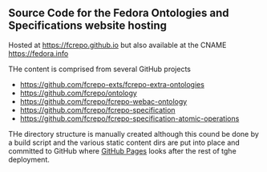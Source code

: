 ## Source Code for the Fedora Ontologies and Specifications website hosting

Hosted at <https://fcrepo.github.io> but also available at the CNAME <https://fedora.info>

THe content is comprised from several GitHub projects

 * https://github.com/fcrepo-exts/fcrepo-extra-ontologies
 * https://github.com/fcrepo/ontology
 * https://github.com/fcrepo/fcrepo-webac-ontology
 * https://github.com/fcrepo/fcrepo-specification
 * https://github.com/fcrepo/fcrepo-specification-atomic-operations

THe directory structure is manually created although this cound be done by a build script and the various static content dirs are put into place and committed to GitHub where [GitHub Pages](https://pages.github.com) looks after the rest of tghe deployment.

